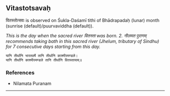 ## Vitastotsavaḥ
वितस्तोत्सवः is observed on Śukla-Daśamī tithi of Bhādrapadaḥ (lunar) month (sunrise (default)/puurvaviddha (default)).

_This is the day when the sacred river वितस्ता was born. 2.  नीलमत पुराणम् recommends taking bath in this sacred river (Jhelum, tributary of Sindhu) for 7 consecutive days starting from this day._

```
यानि तीर्थानि भारतवर्षे तानि तीर्थानि काश्मीरमण्डले।
यानि तीर्थानि काश्मीरमण्डले तानि तीर्थानि वितस्तायाम्॥
```
### References
* Nilamata Puranam


---
